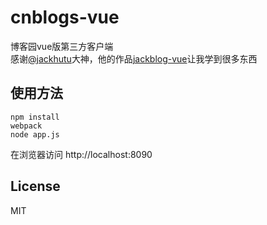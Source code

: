 # cnblogs-vue

博客园vue版第三方客户端    
感谢[@jackhutu](https://github.com/jackhutu)大神，他的作品[jackblog-vue](https://github.com/jackhutu/jackblog-vue)让我学到很多东西
## 使用方法
```
npm install
webpack
node app.js
```
在浏览器访问 http://localhost:8090

## License
MIT